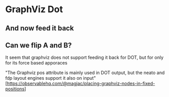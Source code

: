 # GraphViz Dot


<script>
  var source = `digraph D {
  A[label="A"]
  B[label="B"]
  C[label="C"]
  
  A -> C;
  B -> C;
}
`;

(async () => {
  var graphviz =  await (<graphviz-dot></graphviz-dot>)
  graphviz.setDotData(source)
  
  var style = document.createElement("style")
  style.textContent = `
    #source, #transformed {
      white-space: pre;
    }
  `
  
  var transformed =  Viz(source, {
    engine: "dot",
    format: "dot",
    totalMemory: 32 * 1024 * 1024 
  })
  
  return <div>
      {style}
      <div id="source">{source}</div>
      <div id="transformed">{transformed}</div>
      {graphviz}
    </div>
})()
</script>

## And now feed it back


<script>
  var source = `digraph D {
	graph [bb="0,0,126,108"];
	node [label="\N"];
	A	 [height=0.5,
		label=A,
		pos="27,90",
		width=0.75];
	C	 [height=0.5,
		label=C,
		pos="63,18",
		width=0.75];
	A -> C	 [pos="e,54.366,35.269 35.715,72.571 39.96,64.081 45.154,53.693 49.866,44.267"];
	B	 [height=0.5,
		label=B,
		pos="99,90",
		width=0.75];
	B -> C	 [pos="e,71.634,35.269 90.285,72.571 86.04,64.081 80.846,53.693 76.134,44.267"];
}`;

(async () => {
  var graphviz =  await (<graphviz-dot></graphviz-dot>)
  graphviz.setDotData(source)
  
  var style = document.createElement("style")
  style.textContent = `
    #source, #transformed {
      white-space: pre;
    }
  `
  
  
  return <div>
      {style}
      <div id="source">{source}</div>
      {graphviz}
    </div>
})()
</script>


## Can we flip A and B?


<script>
  var source = `digraph D {
	graph [bb="0,0,126,108"];
	node [label="\N"];
	A	 [height=0.5,
		label=Ax,
		pos="99,90!",
		width=0.75];
	C	 [height=0.5,
		label=C,
		pos="63,18",
		width=0.75];
	A -> C	 [];
	B	 [height=0.5,
		label=Bx,
		pos="27,90!",
		width=0.75];
	B -> C	 [];
}`;

(async () => {
  var graphviz =  await (<graphviz-dot></graphviz-dot>)
  graphviz.setDotData(source)
  
  var style = document.createElement("style")
  style.textContent = `
    #source {
      white-space: pre;
    }
  `
  
  
  return <div>
      {style}
      <div id="source">{source}</div>
      {graphviz}
    </div>
})()
</script>

It seem that graphviz does not support feeding it back for DOT, but for only for its force based apporaces

"The Graphviz pos attribute is mainly used in DOT output, but the neato and fdp layout engines support it also on input" [<https://observablehq.com/@magjac/placing-graphviz-nodes-in-fixed-positions>]



